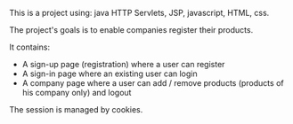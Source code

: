 This is a project using:
java HTTP Servlets, JSP, javascript, HTML, css.

The project's goals is to enable companies register their products.

It contains:
* A sign-up page (registration) where a user can register
* A sign-in page where an existing user can login
* A company page where a user can add / remove products (products of his company only) and logout

The session is managed by cookies.
